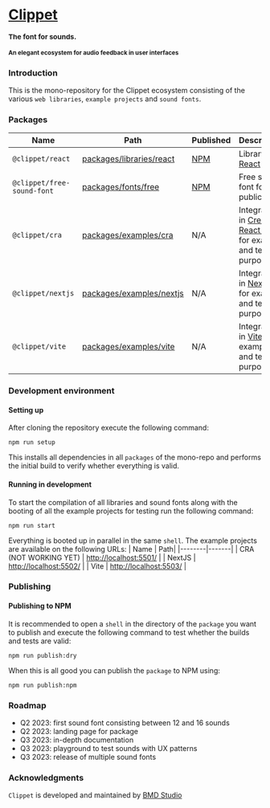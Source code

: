 <div align="left">
  <h1>
    <a href="https://clippet.dev/" target="_blank">Clippet</a>
  </h1>
  <sup>
    <h3>The font for sounds.</h3>
    <h4>An elegant ecosystem for audio feedback in user interfaces</h4>
  </sup>
</div>

### Introduction
This is the mono-repository for the Clippet ecosystem consisting of the various `web libraries`, `example projects` and `sound fonts`.

### Packages
| Name | Path | Published | Description                  |
|------|------|-----------|------------------------------|
| `@clippet/react` | [packages/libraries/react](./packages/libraries/react)| [NPM](https://www.npmjs.com/package/@clippet/react) | Library for [React](https://react.dev/) |
| `@clippet/free-sound-font` | [packages/fonts/free](./packages/fonts/free)| [NPM](https://www.npmjs.com/package/@clippet/free-sound-font) | Free sound font for public use |
| `@clippet/cra` | [packages/examples/cra](./packages/examples/cra)| N/A |Integration in [Create React App](https://create-react-app.dev/) for example and testing purposes |
| `@clippet/nextjs` | [packages/examples/nextjs](./packages/examples/nextjs)| N/A |Integration in [NextJS](https://nextjs.org/) for example and testing purposes |
| `@clippet/vite` | [packages/examples/vite](./packages/examples/vite)| N/A |Integration in [Vite](https://vitejs.dev/) for example and testing purposes |

### Development environment

#### Setting up
After cloning the repository execute the following command:
```
npm run setup
```

This installs all dependencies in all `packages` of the mono-repo and performs the initial build to verify whether everything is valid.

#### Running in development
To start the compilation of all libraries and sound fonts along with the booting of all the example projects for testing run the following command:
```
npm run start
```

Everything is booted up in parallel in the same `shell`. The example projects are available on the following URLs:
| Name | Path|
|--------|-------|
| CRA (NOT WORKING YET) | [http://localhost:5501/](http://localhost:5501/) |
| NextJS | [http://localhost:5502/](http://localhost:5502/) |
| Vite | [http://localhost:5503/](http://localhost:5503/) |

### Publishing

#### Publishing to NPM
It is recommended to open a `shell` in the directory of the `package` you want to publish and execute the following command to test whether the builds and tests are valid:
```
npm run publish:dry
```

When this is all good you can publish the `package` to NPM using:
```
npm run publish:npm
```

### Roadmap
- Q2 2023: first sound font consisting between 12 and 16 sounds
- Q2 2023: landing page for package
- Q3 2023: in-depth documentation
- Q3 2023: playground to test sounds with UX patterns
- Q3 2023: release of multiple sound fonts

### Acknowledgments
```Clippet``` is developed and maintained by <a href="https://bmd.studio/" target="_blank">BMD Studio</a>
